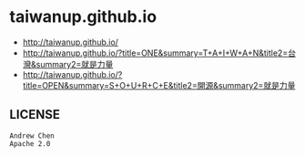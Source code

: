 # taiwanup.github.io

* http://taiwanup.github.io/
* http://taiwanup.github.io/?title=ONE&summary=T+A+I+W+A+N&title2=台灣&summary2=就是力量
* http://taiwanup.github.io/?title=OPEN&summary=S+O+U+R+C+E&title2=開源&summary2=就是力量

## LICENSE

```
Andrew Chen
Apache 2.0
```

